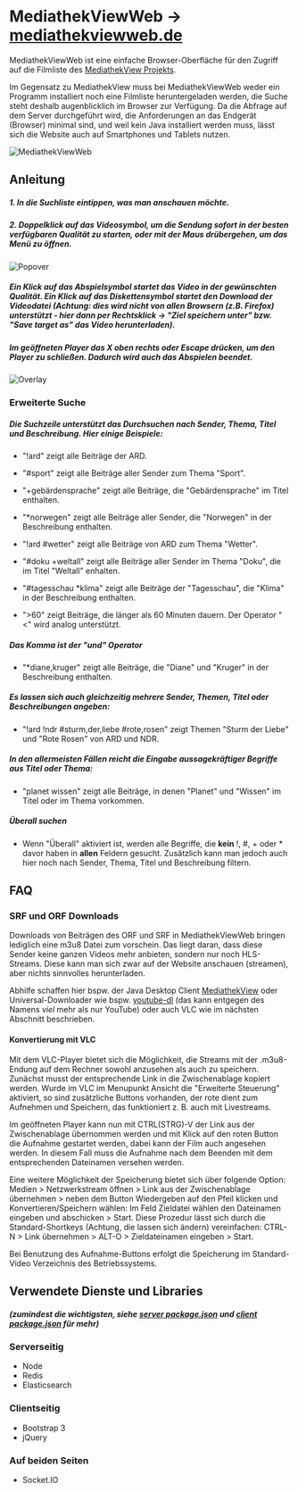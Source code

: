 # MediathekViewWeb → [mediathekviewweb.de](https://mediathekviewweb.de/)

MediathekViewWeb ist eine einfache Browser-Oberfläche für den Zugriff auf die Filmliste des [MediathekView Projekts](https://mediathekview.de/).

Im Gegensatz zu MediathekView muss bei MediathekViewWeb weder ein Programm installiert noch eine Filmliste heruntergeladen werden, die Suche steht deshalb augenblicklich im Browser zur Verfügung.
Da die Abfrage auf dem Server durchgeführt wird, die Anforderungen an das Endgerät (Browser) minimal sind, und weil kein Java installiert werden muss, lässt sich die Website auch auf Smartphones und Tablets nutzen.

![MediathekViewWeb](https://abload.de/img/mediathekviewwebnqrq7.png)


## Anleitung

##### 1. In die Suchliste eintippen, was man anschauen möchte.
##### 2. Doppelklick auf das Videosymbol, um die Sendung sofort in der besten verfügbaren Qualität zu starten, oder mit der Maus drübergehen, um das Menü zu öffnen.

![Popover](https://abload.de/img/popoverx1ojl.png)
##### Ein Klick auf das Abspielsymbol startet das Video in der gewünschten Qualität. Ein Klick auf das Diskettensymbol startet den Download der Videodatei *(Achtung: dies wird nicht von allen Browsern (z.B. Firefox) unterstützt - hier dann per Rechtsklick -> "Ziel speichern unter" bzw. "Save target as" das Video herunterladen)*.


##### Im geöffneten Player das X oben rechts oder Escape drücken, um den Player zu schließen. Dadurch wird auch das Abspielen beendet. 
![Overlay](https://abload.de/img/videooverlayzxqh9.png)



### Erweiterte Suche
##### Die Suchzeile unterstützt das Durchsuchen nach Sender, Thema, Titel und Beschreibung. Hier einige Beispiele:

- "!ard" zeigt alle Beiträge der ARD.

- "#sport" zeigt alle Beiträge aller Sender zum Thema "Sport".

- "+gebärdensprache" zeigt alle Beiträge, die "Gebärdensprache" im Titel enthalten.

- "\*norwegen" zeigt alle Beiträge aller Sender, die "Norwegen" in der Beschreibung enthalten.

- "!ard #wetter" zeigt alle Beiträge von ARD zum Thema "Wetter".

- "#doku +weltall" zeigt alle Beiträge aller Sender im Thema "Doku", die im Titel "Weltall" enhalten.

- "#tagesschau \*klima" zeigt alle Beiträge der "Tagesschau", die "Klima" in der Beschreibung enthalten.

- ">60" zeigt Beiträge, die länger als 60 Minuten dauern. Der Operator "<" wird analog unterstützt.


##### Das Komma ist der "und" Operator

- "\*diane,kruger" zeigt alle Beiträge, die "Diane" und "Kruger" in der Beschreibung enthalten.

##### Es lassen sich auch gleichzeitig mehrere Sender, Themen, Titel oder Beschreibungen angeben:

- "!ard !ndr #sturm,der,liebe #rote,rosen" zeigt Themen "Sturm der Liebe" und "Rote Rosen" von ARD und NDR.

##### In den *allermeisten* Fällen reicht die Eingabe aussagekräftiger Begriffe aus Titel oder Thema:

- "planet wissen" zeigt alle Beiträge, in denen "Planet" und "Wissen" im Titel oder im Thema vorkommen.

##### Überall suchen

- Wenn "Überall" aktiviert ist, werden alle Begriffe, die **kein** !, #, + oder * davor haben in **allen** Feldern gesucht. Zusätzlich kann man jedoch auch hier noch nach Sender, Thema, Titel und Beschreibung filtern.


## FAQ

### SRF und ORF Downloads
Downloads von Beiträgen des ORF und SRF in MediathekViewWeb bringen lediglich eine m3u8 Datei zum vorschein. Das liegt daran, dass diese Sender keine ganzen Videos mehr anbieten, sondern nur noch HLS-Streams. Diese kann man sich zwar auf der Website anschauen (streamen), aber nichts sinnvolles herunterladen.

Abhilfe schaffen hier bspw. der Java Desktop Client [MediathekView](https://mediathekview.de/) oder Universal-Downloader wie bspw. [youtube-dl](https://youtube-dl.org/) (das kann entgegen des Namens *viel* mehr als nur YouTube) oder auch VLC wie im nächsten Abschnitt beschrieben.

#### Konvertierung mit VLC

Mit dem VLC-Player bietet sich die Möglichkeit, die Streams mit der .m3u8-Endung auf dem Rechner sowohl anzusehen als auch zu speichern. Zunächst musst der entsprechende Link in die Zwischenablage kopiert werden. Wurde im VLC im Menupunkt Ansicht die "Erweiterte Steuerung" aktiviert, so sind zusätzliche Buttons vorhanden, der rote dient zum Aufnehmen und Speichern, das funktioniert z. B. auch mit Livestreams.

Im geöffneten Player kann nun mit CTRL(STRG)-V der Link aus der Zwischenablage übernommen werden und mit Klick auf den roten Button die Aufnahme gestartet werden, dabei kann der Film auch angesehen werden. In diesem Fall muss die Aufnahme nach dem Beenden mit dem entsprechenden Dateinamen versehen werden.

Eine weitere Möglichkeit der Speicherung bietet sich über folgende Option:
Medien > Netzwerkstream öffnen > Link aus der Zwischenablage übernehmen > neben dem Button Wiedergeben auf den Pfeil klicken und Konvertieren/Speichern wählen: Im Feld Zieldatei wählen den Dateinamen eingeben und abschicken > Start. Diese Prozedur lässt sich durch die Standard-Shortkeys (Achtung, die lassen sich ändern) vereinfachen: CTRL-N > Link übernehmen > ALT-O > Zieldateinamen eingeben > Start.

Bei Benutzung des Aufnahme-Buttons erfolgt die Speicherung im Standard-Video Verzeichnis des Betriebssystems.

## Verwendete Dienste und Libraries
##### (zumindest die wichtigsten, siehe [server package.json](https://github.com/mediathekview/mediathekviewweb/blob/master/server/package.json) und [client package.json](https://github.com/mediathekview/mediathekviewweb/blob/master/client/package.json) für mehr)

### Serverseitig
- Node
- Redis
- Elasticsearch

### Clientseitig
- Bootstrap 3
- jQuery

### Auf beiden Seiten
- Socket.IO
